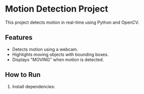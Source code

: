 # Motion Detection Project
This project detects motion in real-time using Python and OpenCV.

## Features
- Detects motion using a webcam.
- Highlights moving objects with bounding boxes.
- Displays "MOVING" when motion is detected.

## How to Run
1. Install dependencies:
